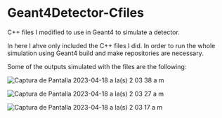 # Geant4Detector-Cfiles
C++ files I modified to use in Geant4 to simulate a detector.

In here I ahve only included the C++ files I did. In order to run the whole simulation using Geant4 build and make repositories are necessary. 

Some of the outputs simulated with the files are the following:

![Captura de Pantalla 2023-04-18 a la(s) 2 03 38 a  m](https://user-images.githubusercontent.com/67642741/232642590-2d2b60d9-ce0c-45d4-909f-514222f50d84.png)

![Captura de Pantalla 2023-04-18 a la(s) 2 03 27 a  m](https://user-images.githubusercontent.com/67642741/232642550-dd218ef2-8e26-41bd-aa06-fe17a5395ae8.png)


![Captura de Pantalla 2023-04-18 a la(s) 2 03 17 a  m](https://user-images.githubusercontent.com/67642741/232642522-008fee78-5f03-4ee9-a7c4-8bd7d69cd2d2.png)
